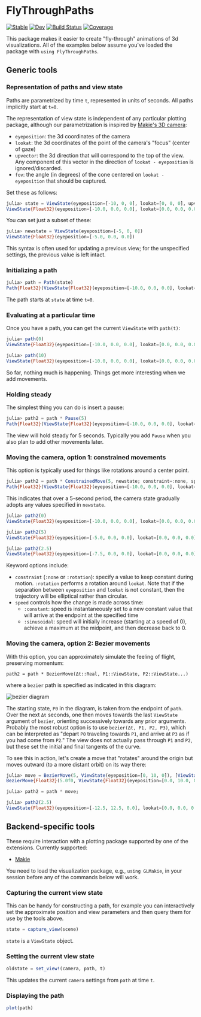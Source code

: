 # FlyThroughPaths

[![Stable](https://img.shields.io/badge/docs-stable-blue.svg)](https://HolyLab.github.io/FlyThroughPaths.jl/stable/)
[![Dev](https://img.shields.io/badge/docs-dev-blue.svg)](https://HolyLab.github.io/FlyThroughPaths.jl/dev/)
[![Build Status](https://github.com/HolyLab/FlyThroughPaths.jl/actions/workflows/CI.yml/badge.svg?branch=main)](https://github.com/HolyLab/FlyThroughPaths.jl/actions/workflows/CI.yml?query=branch%3Amain)
[![Coverage](https://codecov.io/gh/HolyLab/FlyThroughPaths.jl/branch/main/graph/badge.svg)](https://codecov.io/gh/HolyLab/FlyThroughPaths.jl)

This package makes it easier to create "fly-through" animations of 3d visualizations.
All of the examples below assume you've loaded the package with `using FlyThroughPaths`.

## Generic tools

### Representation of paths and view state

Paths are parametrized by time `t`, represented in units of seconds. All paths implicitly start at `t=0`.

The representation of view state is independent of any particular plotting package, although our parametrization is inspired by [Makie's 3D camera](https://docs.makie.org/stable/explanations/cameras/#3d_camera):

- `eyeposition`: the 3d coordinates of the camera
- `lookat`: the 3d coordinates of the point of the camera's "focus" (center of gaze)
- `upvector`: the 3d direction that will correspond to the top of the view. Any component of this vector in the direction of `lookat - eyeposition` is ignored/discarded.
- `fov`: the angle (in degrees) of the cone centered on `lookat - eyeposition` that should be captured.

Set these as follows:

```julia
julia> state = ViewState(eyeposition=[-10, 0, 0], lookat=[0, 0, 0], upvector=[0, 0, 1], fov=45)
ViewState{Float32}(eyeposition=[-10.0, 0.0, 0.0], lookat=[0.0, 0.0, 0.0], upvector=[0.0, 0.0, 1.0], fov=45.0)
```

You can set just a subset of these:
```julia
julia> newstate = ViewState(eyeposition=[-5, 0, 0])
ViewState{Float32}(eyeposition=[-5.0, 0.0, 0.0])
```

This syntax is often used for updating a previous view; for the unspecified settings, the previous value is left intact.


### Initializing a path

```julia
julia> path = Path(state)
Path{Float32}(ViewState{Float32}(eyeposition=[-10.0, 0.0, 0.0], lookat=[0.0, 0.0, 0.0], upvector=[0.0, 0.0, 1.0], fov=45.0), FlyThroughPaths.PathChange{Float32}[])
```

The path starts at `state` at time `t=0`.

### Evaluating at a particular time

Once you have a path, you can get the current `ViewState` with `path(t)`:

```julia
julia> path(0)
ViewState{Float32}(eyeposition=[-10.0, 0.0, 0.0], lookat=[0.0, 0.0, 0.0], upvector=[0.0, 0.0, 1.0], fov=45.0)

julia> path(10)
ViewState{Float32}(eyeposition=[-10.0, 0.0, 0.0], lookat=[0.0, 0.0, 0.0], upvector=[0.0, 0.0, 1.0], fov=45.0)
```

So far, nothing much is happening. Things get more interesting when we add movements.

### Holding steady

The simplest thing you can do is insert a pause:

```julia
julia> path2 = path * Pause(5)
Path{Float32}(ViewState{Float32}(eyeposition=[-10.0, 0.0, 0.0], lookat=[0.0, 0.0, 0.0], upvector=[0.0, 0.0, 1.0], fov=45.0), FlyThroughPaths.PathChange{Float32}[Pause{Float32}(5.0f0, nothing)])
```

The view will hold steady for 5 seconds. Typically you add `Pause` when you also plan to add other movements later.

### Moving the camera, option 1: constrained movements

This option is typically used for things like rotations around a center point.

```julia
julia> path2 = path * ConstrainedMove(5, newstate; constraint=:none, speed=:constant)
Path{Float32}(ViewState{Float32}(eyeposition=[-10.0, 0.0, 0.0], lookat=[0.0, 0.0, 0.0], upvector=[0.0, 0.0, 1.0], fov=45.0), FlyThroughPaths.PathChange{Float32}[ConstrainedMove{Float32}(5.0f0, ViewState{Float32}(eyeposition=[-5.0, 0.0, 0.0]), :none, :constant, nothing)])
```

This indicates that over a 5-second period, the camera state gradually adopts any values specified in `newstate`.

```julia
julia> path2(0)
ViewState{Float32}(eyeposition=[-10.0, 0.0, 0.0], lookat=[0.0, 0.0, 0.0], upvector=[0.0, 0.0, 1.0], fov=45.0)

julia> path2(5)
ViewState{Float32}(eyeposition=[-5.0, 0.0, 0.0], lookat=[0.0, 0.0, 0.0], upvector=[0.0, 0.0, 1.0], fov=45.0)

julia> path2(2.5)
ViewState{Float32}(eyeposition=[-7.5, 0.0, 0.0], lookat=[0.0, 0.0, 0.0], upvector=[0.0, 0.0, 1.0], fov=45.0)
```

Keyword options include:

- `constraint` (`:none` or `:rotation`): specify a value to keep constant during motion. `:rotation` performs a rotation around `lookat`. Note that if the separation between `eyeposition` and `lookat` is not constant, then the trajectory will be elliptical rather than circular.
- `speed` controls how the change is made across time:
  - `:constant`: speed is instantaneously set to a new constant value that will arrive at the endpoint at the specified time
  - `:sinusoidal`: speed will initially increase (starting at a speed of 0), achieve a maximum at the midpoint, and then decrease back to 0.


### Moving the camera, option 2: Bezier movements

With this option, you can approximately simulate the feeling of flight, preserving momentum:

```
path2 = path * BezierMove(Δt::Real, P1::ViewState, P2::ViewState...)
```

where a `bezier` path is specified as indicated in this diagram:

![bezier diagram](https://upload.wikimedia.org/wikipedia/commons/thumb/d/d0/Bezier_curve.svg/640px-Bezier_curve.svg.png)

The starting state, `P0` in the diagram, is taken from the endpoint of `path`. Over the next `Δt` seconds, one then moves towards the last `ViewState` argument of `bezier`, orienting successively towards any prior arguments. Probably the most robust option is to use `bezier(Δt, P1, P2, P3)`, which can be interpreted as "depart `P0` traveling towards `P1`, and arrive at `P3` as if you had come from `P2`." The view does not actually pass through `P1` and `P2`, but these set the initial and final tangents of the curve.

To see this in action, let's create a move that "rotates" around the origin but moves outward (to a more distant orbit) on its way there:

```julia
julia> move = BezierMove(5, ViewState(eyeposition=[0, 10, 0]), [ViewState(eyeposition=[-20, 20, 0])])
BezierMove{Float32}(5.0f0, ViewState{Float32}(eyeposition=[0.0, 10.0, 0.0]), ViewState{Float32}[ViewState{Float32}(eyeposition=[-20.0, 20.0, 0.0])], nothing)

julia> path2 = path * move;

julia> path2(2.5)
ViewState{Float32}(eyeposition=[-12.5, 12.5, 0.0], lookat=[0.0, 0.0, 0.0], upvector=[0.0, 0.0, 1.0], fov=45.0)
```

## Backend-specific tools

These require interaction with a plotting package supported by one of the extensions. Currently supported:

- [Makie](https://docs.makie.org/stable/)

You need to load the visualization package, e.g., `using GLMakie`, in your session before any of the commands below will work.

### Capturing the current view state

This can be handy for constructing a path, for example you can interactively set the approximate position and view parameters and then query them for use by the tools above.

```julia
state = capture_view(scene)
```

`state` is a `ViewState` object.

### Setting the current view state

```julia
oldstate = set_view!(camera, path, t)
```

This updates the current `camera` settings from `path` at time `t`.

### Displaying the path

```julia
plot(path)
```
